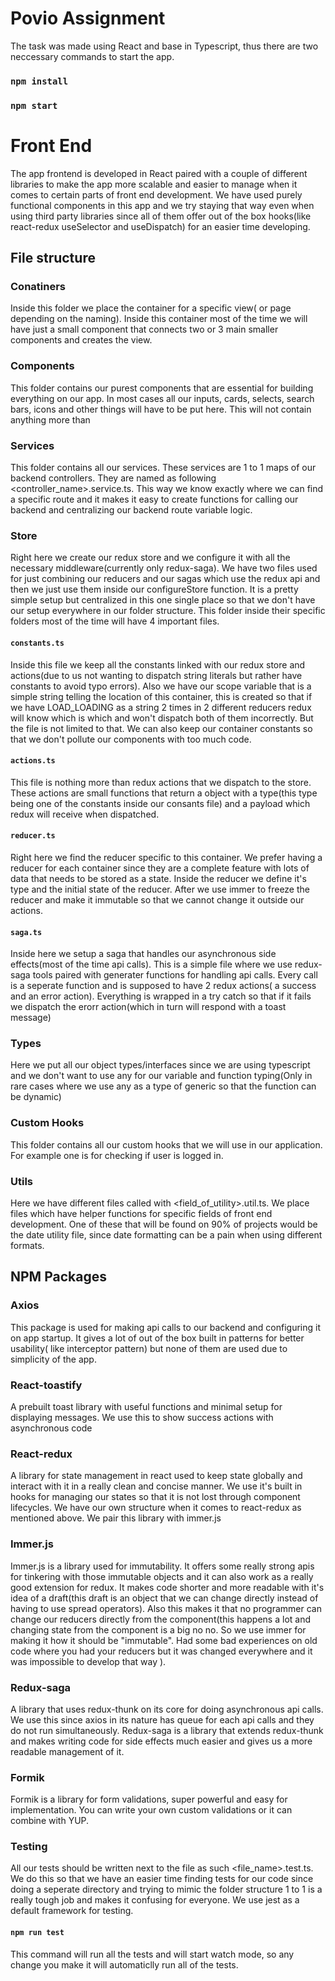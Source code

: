 # Povio Assignment

The task was made using React and base in Typescript, thus there are two neccessary commands to start the app. 

### `npm install`

### `npm start`

# Front End 

The app frontend is developed in React paired with a couple of different libraries to make the app more scalable and easier to manage when it comes to certain parts of front end development. We have used purely functional components in this app and we try staying that way even when using third party libraries since all of them offer out of the box hooks(like react-redux useSelector and useDispatch) for an easier time developing.

## File structure

### Conatiners
Inside this folder we place the container for a specific view( or page depending on the naming). Inside this container most of the time we will have just a small component that connects two or 3 main smaller components and creates the view.

### Components
This folder contains our purest components that are essential for building everything on our app. In most cases all our inputs, cards, selects, search bars, icons and other things will have to be put here. This will not contain anything more than

### Services
This folder contains all our services. These services are 1 to 1 maps of our backend controllers. They are named as following <controller_name>.service.ts. This way we know exactly where we can find a specific route and it makes it easy to create functions for calling our backend and centralizing our backend route variable logic.

### Store
Right here we create our redux store and we configure it with all the necessary middleware(currently only redux-saga). We have two files used for just combining our reducers and our sagas which use the redux api and then we just use them inside our configureStore function. It is a pretty simple setup but centralized in this one single place so that we don't have our setup everywhere in our folder structure.
This folder inside their specific folders most of the time will have 4 important files.
#### `constants.ts`
Inside this file we keep all the constants linked with our redux store and actions(due to us not wanting to dispatch string literals but rather have constants to avoid typo errors). 
Also we have our scope variable that is a simple string telling the location of this container, this is created so that if we have LOAD_LOADING as a string 2 times in 2 different reducers redux will know which is which and won't dispatch both of them incorrectly. 
But the file is not limited to that. We can also keep our container constants so that we don't pollute our components with too much code. 
#### `actions.ts`
This file is nothing more than redux actions that we dispatch to the store. These actions are small functions that return a object with a type(this type being one of the constants inside our consants file) and a payload which redux will receive when dispatched.
#### `reducer.ts`
Right here we find the reducer specific to this container. We prefer having a reducer for each container since they are a complete feature with lots of data that needs to be stored as a state. Inside the reducer we define it's type and the initial state of the reducer. After we use immer to freeze the reducer and make it immutable so that we cannot change it outside our actions.
#### `saga.ts`
Inside here we setup a saga that handles our asynchronous side effects(most of the time api calls). This is a simple file where we use redux-saga tools paired with generater functions for handling api calls. Every call is a seperate function and is supposed to have 2 redux actions( a success and an error action). Everything is wrapped in a try catch so that if it fails we dispatch the erorr action(which in turn will respond with a toast message)

### Types
Here we put all our object types/interfaces since we are using typescript and we don't want to use any for our variable and function typing(Only in rare cases where we use any as a type of generic so that the function can be dynamic)

### Custom Hooks
This folder contains all our custom hooks that we will use in our application. For example one is for checking if user is logged in.

### Utils
Here we have different files called with <field_of_utility>.util.ts. We place files which have helper functions for specific fields of front end development. One of these that will be found on 90% of projects would be the date utility file, since date formatting can be a pain when using different formats.

## NPM Packages

### Axios
This package is used for making api calls to our backend and configuring it on app startup. It gives a lot of out of the box built in patterns for better usability( like interceptor pattern) but none of them are used due to simplicity of the app.

### React-toastify
A prebuilt toast library with useful functions and minimal setup for displaying messages. We use this to show success actions with asynchronous code

### React-redux
A library for state management in react used to keep state globally and interact with it in a really clean and concise manner. We use it's built in hooks for managing our states so that it is not lost through component lifecycles. We have our own structure when it comes to react-redux as mentioned above. We pair this library with immer.js

### Immer.js
Immer.js is a library used for immutability. It offers some really strong apis for tinkering with those immutable objects and it can also work as a really good extension for redux. It makes code shorter and more readable with it's idea of a draft(this draft is an object that we can change directly instead of having to use spread operators). Also this makes it that no programmer can change our reducers directly from the component(this happens a lot and changing state from the component is a big no no. So we use immer for making it how it should be "immutable". Had some bad experiences on old code where you had your reducers but it was changed everywhere and it was impossible to develop that way ).

### Redux-saga
A library that uses redux-thunk on its core for doing asynchronous api calls. We use this since axios in its nature has queue for each api calls and they do not run simultaneously. Redux-saga is a library that extends redux-thunk and makes writing code for side effects much easier and gives us a more readable management of it.   

### Formik
Formik is a library for form validations, super powerful and easy for implementation. You can write your own custom validations or it can combine with YUP.

### Testing

All our tests should be written next to the file as such <file_name>.test.ts. We do this so that we have an easier time finding tests for our code since doing a seperate directory
and trying to mimic the folder structure 1 to 1 is a really tough job and makes it confusing for everyone. We use jest as a default framework for testing.

#### `npm run test`
This command will run all the tests and will start watch mode, so any change you make it will automaticlly run all of the tests.
